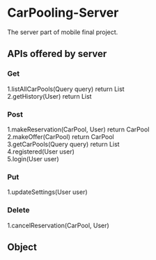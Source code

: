 # CarPooling-Server
The server part of mobile final project.
## APIs offered by server
### Get
1.listAllCarPools(Query query)    return List<CarPools>		<br>
2.getHistory(User)    return List<CarPool>
  
### Post
1.makeReservation(CarPool, User)    return CarPool  <br>
2.makeOffer(CarPool)    return CarPool    <br>
3.getCarPools(Query query)    return List<CarPools>   <br>
4.registered(User user)   <br>
5.login(User user)   

### Put
1.updateSettings(User user)
  
### Delete
1.cancelReservation(CarPool, User)

## Object




